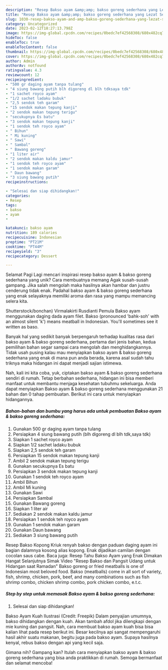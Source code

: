 ```yaml
---
description: "Resep Bakso ayam &amp;amp; bakso goreng sederhana yang Lezat Sekali, Sempurna"
title: "Resep Bakso ayam &amp;amp; bakso goreng sederhana yang Lezat Sekali, Sempurna"
slug: 1030-resep-bakso-ayam-and-amp-bakso-goreng-sederhana-yang-lezat-sekali-sempurna
category: Uncategorized
date: 2023-02-12T18:27:13.798Z
image: https://img-global.cpcdn.com/recipes/0bedc7ef42568308/680x482cq70/bakso-ayam-bakso-goreng-sederhana-foto-resep-utama.jpg
hideToc: false
enableToc: true
enableTocContent: false
thumbnail: https://img-global.cpcdn.com/recipes/0bedc7ef42568308/680x482cq70/bakso-ayam-bakso-goreng-sederhana-foto-resep-utama.jpg
cover: https://img-global.cpcdn.com/recipes/0bedc7ef42568308/680x482cq70/bakso-ayam-bakso-goreng-sederhana-foto-resep-utama.jpg
author: Admin
authorAv: notfound
ratingvalue: 4.3
reviewcount: 12
recipeingredient:
- "500 gr daging ayam tanpa tulang"
- "4 siung bawang putih blh digoreng dl blh tdksaya tdk"
- "1 sachet royco ayam"
- "1/2 sachet ladaku bubuk"
- "2,5 sendok teh garam"
- "15 sendok makan tepung kanji"
- "2 sendok makan tepung terigu"
- "secukupnya Es batu"
- "3 sendok makan tepung kanji"
- "1 sendok teh royco ayam"
- " Bihun"
- " Mi kuning"
- " Sawi"
- " Sambal"
- " Bawang goreng"
- "1 liter air"
- "2 sendok makan kaldu jamur"
- "1 sendok teh royco ayam"
- "1 sendok makan garam"
- " Daun bawang"
- "3 siung bawang putih"
recipeinstructions:

- "Selesai dan siap dihidangkan!"
categories:
- Resep
tags:
- bakso
- ayam
- 

katakunci: bakso ayam  
nutrition: 189 calories
recipecuisine: Indonesian
preptime: "PT21M"
cooktime: "PT44M"
recipeyield: "3"
recipecategory: Dessert

---
```



Selamat Pagi Lagi mencari inspirasi resep bakso ayam &amp; bakso goreng sederhana yang unik? Cara membuatnya memang Agak susah-susah gampang. Jika salah mengolah maka hasilnya akan hambar dan justru cenderung tidak enak. Padahal bakso ayam &amp; bakso goreng sederhana yang enak selayaknya memiliki aroma dan rasa yang mampu memancing selera kita.


Shutterstock/bonchan) Virmalakirti Rusdianti Pemula Bakso ayam menggunakan daging dada ayam filet. Bakso (pronounced &#39;bahk-soh&#39; with an almost silent &#39;k&#39;) means meatball in Indonesian. You&#39;ll sometimes see it written as baso.

Banyak hal yang sedikit banyak berpengaruh terhadap kualitas rasa dari bakso ayam &amp; bakso goreng sederhana, pertama dari jenis bahan, kedua pemilihan bahan segar sampai cara mengolah dan menghidangkannya. Tidak usah pusing kalau mau menyiapkan bakso ayam &amp; bakso goreng sederhana yang enak di mana pun anda berada, karena asal sudah tahu triknya maka hidangan ini dapat menjadi sajian istimewa.


Nah, kali ini kita coba, yuk, ciptakan bakso ayam &amp; bakso goreng sederhana sendiri di rumah. Tetap berbahan sederhana, hidangan ini bisa memberi manfaat untuk membantu menjaga kesehatan tubuhmu sekeluarga. Anda dapat menyiapkan Bakso ayam &amp; bakso goreng sederhana menggunakan 21 bahan dan 0 tahap pembuatan. Berikut ini cara untuk menyiapkan hidangannya.

<!--inarticleads1-->

##### Bahan-bahan dan bumbu yang harus ada untuk pembuatan Bakso ayam &amp; bakso goreng sederhana:

1. Gunakan 500 gr daging ayam tanpa tulang
1. Persiapkan 4 siung bawang putih (blh digoreng dl blh tdk,saya tdk)
1. Siapkan 1 sachet royco ayam
1. Siapkan 1/2 sachet ladaku bubuk
1. Siapkan 2,5 sendok teh garam
1. Persiapkan 15 sendok makan tepung kanji
1. Ambil 2 sendok makan tepung terigu
1. Gunakan secukupnya Es batu
1. Persiapkan 3 sendok makan tepung kanji
1. Gunakan 1 sendok teh royco ayam
1. Ambil  Bihun
1. Ambil  Mi kuning
1. Gunakan  Sawi
1. Persiapkan  Sambal
1. Gunakan  Bawang goreng
1. Siapkan 1 liter air
1. Sediakan 2 sendok makan kaldu jamur
1. Persiapkan 1 sendok teh royco ayam
1. Gunakan 1 sendok makan garam
1. Gunakan  Daun bawang
1. Sediakan 3 siung bawang putih


Resep Bakso Kopong Kriuk renyah bakso dengan paduan daging ayam ini bagian dalamnya kosong alias kopong. Enak dijadikan camilan dengan cocolan saus cabe. Baca juga: Resep Tahu Bakso Ayam yang Enak Dimakan Hangat Selanjutnya Simak Video &#34;Resep Bakso dan Pangsit Udang untuk Hidangan saat Ramadan&#34; Bakso goreng or fried meatballs is one of Indonesian most beloved food. Bakso (meatballs) come in all sort of variety, fish, shrimp, chicken, pork, beef, and many combinations such as fish shrimp combo, chicken shrimp combo, pork chicken combo, e.t.c. 

<!--inarticleads2-->

##### Step by step untuk memasak Bakso ayam &amp; bakso goreng sederhana:


1. Selesai dan siap dihidangkan!

Bakso Ayam Kuah Ilustrasi (Credit: Freepik) Dalam penyajian umumnya, bakso dihidangkan dengan kuah. Akan tambah afdol jika dilengkapi dengan mie kuning dan pangsit. Nah, cara membuat bakso ayam kuah bisa bisa kalian lihat pada resep berikut ini. Besar kecilnya api sangat mempengaruhi hasil akhir suatu makanan, begitu juga pada bakso ayam. Supaya hasilnya kenyal, rebus bakso dengan api yang kecil saja. 

Gimana nih? Gampang kan? Itulah cara menyiapkan bakso ayam &amp; bakso goreng sederhana yang bisa anda praktikkan di rumah. Semoga bermanfaat dan selamat mencoba!
